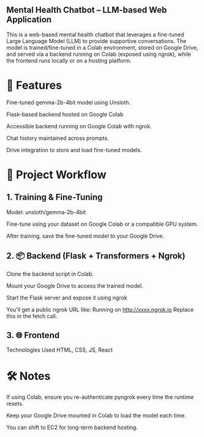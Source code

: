 ## Mental Health Chatbot – LLM-based Web Application
This is a web-based mental health chatbot that leverages a fine-tuned Large Language Model (LLM) to provide supportive conversations. The model is trained/fine-tuned in a Colab environment, stored on Google Drive, and served via a backend running on Colab (exposed using ngrok), while the frontend runs locally or on a hosting platform.

# 🔧 Features
Fine-tuned gemma-2b-4bit model using Unsloth.

Flask-based backend hosted on Google Colab

Accessible backend running on Google Colab with ngrok.

Chat history maintained across prompts.

Drive integration to store and load fine-tuned models.

# 🚀 Project Workflow
## 1. Training & Fine-Tuning
Model: unsloth/gemma-2b-4bit

Fine-tune using your dataset on Google Colab or a compatible GPU system.

After training, save the fine-tuned model to your Google Drive.

## 2. 📦 Backend (Flask + Transformers + Ngrok)
   
Clone the backend script in Colab.

Mount your Google Drive to access the trained model.

Start the Flask server and expose it using ngrok

You'll get a public ngrok URL like:
Running on http://xxxx.ngrok.io
Replace this in the fetch call.

## 3. 🌐 Frontend
Technologies Used
HTML, CSS, JS, React 

# 🛠️ Notes
If using Colab, ensure you re-authenticate pyngrok every time the runtime resets.

Keep your Google Drive mounted in Colab to load the model each time.

You can shift to EC2 for long-term backend hosting.

